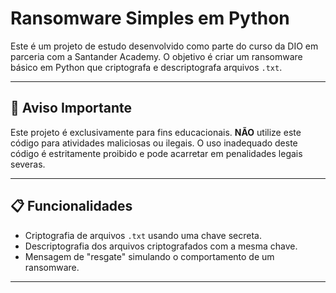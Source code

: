 # Ransomware Simples em Python

Este é um projeto de estudo desenvolvido como parte do curso da DIO em parceria com a Santander Academy. O objetivo é criar um ransomware básico em Python que criptografa e descriptografa arquivos `.txt`.

---

## 🚨 **Aviso Importante**

Este projeto é exclusivamente para fins educacionais. **NÃO** utilize este código para atividades maliciosas ou ilegais. O uso inadequado deste código é estritamente proibido e pode acarretar em penalidades legais severas.

---

## 📋 Funcionalidades

- Criptografia de arquivos `.txt` usando uma chave secreta.
- Descriptografia dos arquivos criptografados com a mesma chave.
- Mensagem de "resgate" simulando o comportamento de um ransomware.

---
